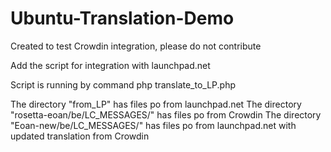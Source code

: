 # Ubuntu-Translation-Demo
Created to test Crowdin integration, please do not contribute

Add the script for integration with launchpad.net

Script is running by command
	php translate_to_LP.php
	
The directory "from_LP" has files po from launchpad.net
The directory "rosetta-eoan/be/LC_MESSAGES/" has files po from Crowdin
The directory "Eoan-new/be/LC_MESSAGES/" has files po from launchpad.net with updated translation from Crowdin
